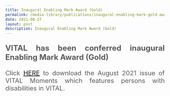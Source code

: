 ```yaml
---
title: Inaugural Enabling Mark Award (Gold)
permalink: /media-library/publications/inaugural-enabling-mark-gold-award
date: 2021-08-27
layout: post
description: Inaugural Enabling Mark Award (Gold)
---
```

<p style="font-size: 24px;color:#585858;text-align:justify;">
	<b>VITAL has been conferred inaugural Enabling Mark Award (Gold)</b>
</p>
<p style="font-size: 20px;color:#585858;text-align:justify;">
	Click <a href = "/files/Enabling%20Mark%20-%20for%20website.pdf">HERE</a> to download the August 2021 issue of VITAL Moments which features persons with disabilities in VITAL.
</p>